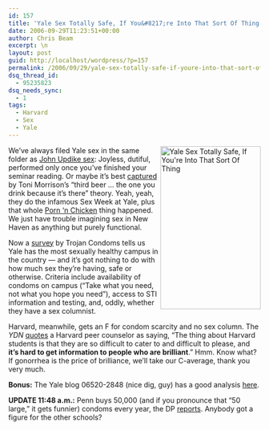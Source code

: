 ```yaml
---
id: 157
title: 'Yale Sex Totally Safe, If You&#8217;re Into That Sort Of Thing'
date: 2006-09-29T11:23:51+00:00
author: Chris Beam
excerpt: \n
layout: post
guid: http://localhost/wordpress/?p=157
permalink: /2006/09/29/yale-sex-totally-safe-if-youre-into-that-sort-of-thing/
dsq_thread_id:
  - 95235823
dsq_needs_sync:
  - 1
tags:
  - Harvard
  - Sex
  - Yale
---
```

<img width="200" height="325" border="0" align="right" src="http://www.ivygateblog.com/wp-content/uploads/2006/09/2688.jpg" alt="Yale Sex Totally Safe, If You're Into That Sort Of Thing" />We&#8217;ve always filed Yale sex in the same folder as [John Updike sex](http://books.guardian.co.uk/departments/generalfiction/story/0,6000,1652812,00.html): Joyless, dutiful, performed only once you&#8217;ve finished your seminar reading. Or maybe it&#8217;s best [captured](http://www.findarticles.com/p/articles/mi_qa3822/is_199810/ai_n8823197/pg_3) by Toni Morrison&#8217;s &#8220;third beer &#8230; the one you drink because it&#8217;s there&#8221; theory. Yeah, yeah, they do the infamous Sex Week at Yale, plus that whole [Porn &#8216;n Chicken](http://images.google.com/imgres?imgurl=http://www.yaleherald.com/archive/xxxi/2001.02.09/news/p4150221woman.jpg&imgrefurl=http://www.yaleherald.com/archive/xxxi/2001.02.09/news/p4.html&h=221&w=150&sz=15&hl=en&start=7&tbnid=_mbipLhVTn7p6M:&tbnh=107&tbnw=73&prev=/images%3Fq%3Dyale%2Bsex%26svnum%3D10%26hl%3Den%26lr%3D%26sa%3DG) thing happened. We just have trouble imagining sex in New Haven as anything but purely functional.

Now a [survey](http://www.yaledailynews.com/Article.aspx?ArticleID=33412) by Trojan Condoms tells us Yale has the most sexually healthy campus in the country &#8212; and&nbsp;it&#8217;s got&nbsp;nothing to do with how much sex they&#8217;re having, safe or otherwise. Criteria include availability of condoms on campus (&#8220;Take what you need, not what you hope you need&#8221;), access to STI information and testing, and, oddly, whether they have a sex columnist.

Harvard, meanwhile, gets an F for condom scarcity and no sex column. The _YDN_ [quotes](http://www.yaledailynews.com/Article.aspx?ArticleID=33412) a Harvard peer counselor as saying, &#8220;<span class="ArticleText">The thing about Harvard students is that they are so difficult to cater to and difficult to please, and <strong>it&#8217;s hard to get information to people who are brilliant</strong>.&#8221; Hmm. Know what? If gonorrhea is the price of brilliance, we&#8217;ll take our C-average, thank you very much.<br /></span>

**Bonus:** The Yale blog 06520-2848 (nice dig, guy) has a good analysis [here](http://06520-2848.blogspot.com/2006/09/yales-bringin-sexual-health-awarenessy.html).

**UPDATE 11:48 a.m.:** Penn buys 50,000 (and if you pronounce that &#8220;50 large,&#8221; it gets funnier) condoms every year, the DP [reports](http://media.www.dailypennsylvanian.com/media/storage/paper882/news/2006/09/29/News/Pencils.Paper.And.50000.Condoms-2316866.shtml?sourcedomain=www.dailypennsylvanian.com&MIIHost=media.collegepublisher.com). Anybody got a figure for the other schools?
